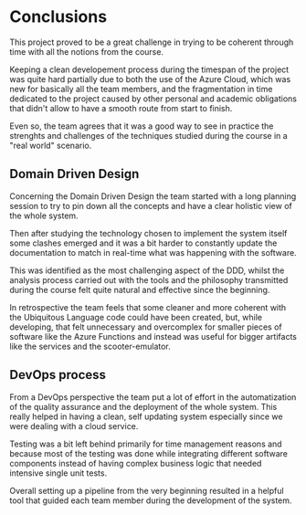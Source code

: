 # Conclusions

This project proved to be a great challenge in trying to be coherent through time with all the notions from the course. 

Keeping a clean developement process during the timespan of the project was quite hard partially due to both the use of the Azure Cloud, which was new for basically all the team members, and the fragmentation in time dedicated to the project caused by other personal and academic obligations that didn't allow to have a smooth route from start to finish. 

Even so, the team agrees that it was a good way to see in practice the strenghts and challenges of the techniques studied during the course in a "real world" scenario. 

## Domain Driven Design
Concerning the Domain Driven Design the team started with a long planning session to try to pin down all the concepts and have a clear holistic view of the whole system.

Then after studying the technology chosen to implement the system itself some clashes emerged and it was a bit harder to constantly update the documentation to match in real-time what was happening with the software. 

This was identified as the most challenging aspect of the DDD, whilst the analysis process carried out with the tools and the philosophy transmitted during the course felt quite natural and effective since the beginning.

In retrospective the team feels that some cleaner and more coherent with the Ubiquitous Language code could have been created, but, while developing, that felt unnecessary and overcomplex for smaller pieces of software like the Azure Functions and instead was useful for bigger artifacts like the services and the scooter-emulator. 

## DevOps process
From a DevOps perspective the team put a lot of effort in the automatization of the quality assurance and the deployment of the whole system. This really helped in having a clean, self updating system especially since we were dealing with a cloud service. 

Testing was a bit left behind primarily for time management reasons and because most of the testing was done while integrating different software components instead of having complex business logic that needed intensive single unit tests. 

Overall setting up a pipeline from the very beginning resulted in a helpful tool that guided each team member during the development of the system. 